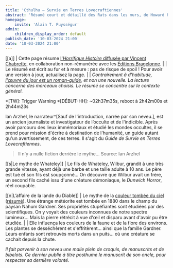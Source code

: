 ```yaml
---
title: 'Cthulhu – Survie en Terres Lovecraftiennes'
abstract: 'Résumé court et détaillé des Rats dans les murs, de Howard Phillips Lovecraft, en collaboration non-commerciale avec Bragelonne !'
homepage:
    invite: 'Alain T. Puysségur'
admin:
    children_display_order: default
publish_date: '10-03-2024 21:00'
date: '10-03-2024 21:00'
---
```


[[a]]
| Cette page résume [l'_Horrifique Histoire_ diffusée par Vincent Chabrette](https://www.twitch.tv/vchabrette), en collaboration non-rémunérée avec les [Éditions Bragelonne](https://www.bragelonne.fr).
|
| Le résumé est écrit au fur et à mesure : pas de risque de spoil ! Pour avoir une version à jour, actualisez la page.
|
| _Contrairement à d'habitude, [l'œuvre du jour est un roman-guide](https://www.bragelonne.fr/catalogue/9791028107468-cthulhu-survie-en-terres-lovecraftiennes/), et non une nouvelle. La lecture concerne des morceaux choisis. Le résumé se concentre sur le contexte général._

*[TW]: Trigger Warning
*[DÉBUT-HH]: ~02h37m35s, reboot à 2h42m00s et 2h44m23s

Ian Arzhel, le narrateur^[Sauf de l'introduction, narrée par son neveu.], est un ancien journaliste et investigateur de l’occulte et de l'indicible. Après avoir parcouru des lieux immémoriaux et étudié les mondes occultes, il se prend pour mission d'écrire à destination de l'humanité, un guide autant qu'un avertissement, de ces terres. Il s'agit du _Guide de Survie en Terres Lovecraftiennes_.

> Il n'y a nulle fiction derrière le mythe…
> Source: Ian Arzhel

[[s|Le mythe de Whateley]]
| Le fils de Whateley, Wilbur, grandit à une très grande vitesse, ayant déjà une barbe et une taille adulte à 10 ans. Le père est tué et son fils est soupçonné… On découvre que Wilbur avait un frère, un second fils caché issu d'une créature démoniaque, le _Dunwich Horror_, réel coupable.

[[n|L’affaire de la lande du Diable]]
| Le mythe de la [couleur tombée du ciel](https://www.twitch.tv/videos/2023114923?collection=q-f5A1ZxchYVQg) ([résumé](https://amaury.carrade.eu/horrifiques-histoires/la-couleur-tombee-du-ciel)). Une étrange météorite est tombée en 1880 dans le champ du paysan Nahum Gardner. Ses propriétés stupéfiantes sont étudiées par des scientifiques. On y voyait des couleurs inconnues de notre spectre lumineux… Mais la pierre rétrécit à vue d'œil et disparu avant d'avoir pu être étudiée.
|
| Elle influença les couleurs de la faune et de la flore des environs. Les plantes se desséchèrent et s'effritèrent… ainsi que la famille Gardner. Leurs enfants sont retrouvés morts dans un puits… où une créature se cachait depuis la chute.

_Il fait parvenir à son neveu une malle plein de croquis, de manuscrits et de bibelots. Ce dernier publie à titre posthume le manuscrit de son oncle, pour respecter sa dernière volonté._